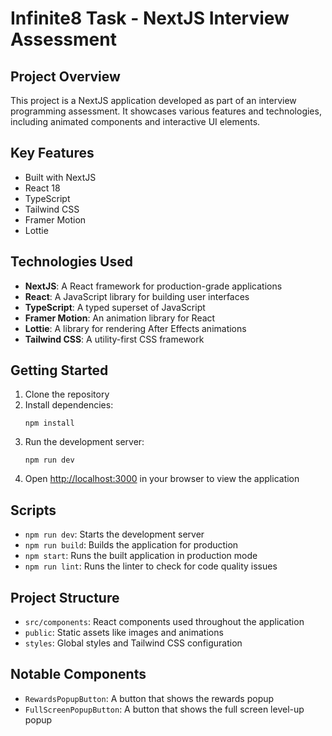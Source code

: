 # Infinite8 Task - NextJS Interview Assessment

## Project Overview

This project is a NextJS application developed as part of an interview programming assessment. It showcases various features and technologies, including animated components and interactive UI elements.

## Key Features

- Built with NextJS
- React 18 
- TypeScript
- Tailwind CSS
- Framer Motion
- Lottie

## Technologies Used

- **NextJS**: A React framework for production-grade applications
- **React**: A JavaScript library for building user interfaces
- **TypeScript**: A typed superset of JavaScript
- **Framer Motion**: An animation library for React
- **Lottie**: A library for rendering After Effects animations
- **Tailwind CSS**: A utility-first CSS framework

## Getting Started

1. Clone the repository
2. Install dependencies:
   ```
   npm install
   ```
3. Run the development server:
   ```
   npm run dev
   ```
4. Open [http://localhost:3000](http://localhost:3000) in your browser to view the application

## Scripts

- `npm run dev`: Starts the development server
- `npm run build`: Builds the application for production
- `npm start`: Runs the built application in production mode
- `npm run lint`: Runs the linter to check for code quality issues

## Project Structure

- `src/components`: React components used throughout the application
- `public`: Static assets like images and animations
- `styles`: Global styles and Tailwind CSS configuration

## Notable Components

- `RewardsPopupButton`: A button that shows the rewards popup
- `FullScreenPopupButton`: A button that shows the full screen level-up popup
